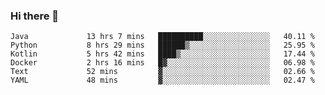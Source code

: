### Hi there 👋

<!--
**AXEwiges/AXEwiges** is a ✨ _special_ ✨ repository because its `README.md` (this file) appears on your GitHub profile.

Here are some ideas to get you started:

- 🔭 I’m currently working on ...
- 🌱 I’m currently learning ...
- 👯 I’m looking to collaborate on ...
- 🤔 I’m looking for help with ...
- 💬 Ask me about ...
- 📫 How to reach me: ...
- 😄 Pronouns: ...
- ⚡ Fun fact: ...
-->
<!--START_SECTION:waka-->

```text
Java             13 hrs 7 mins   ██████████░░░░░░░░░░░░░░░   40.11 %
Python           8 hrs 29 mins   ██████▒░░░░░░░░░░░░░░░░░░   25.95 %
Kotlin           5 hrs 42 mins   ████▒░░░░░░░░░░░░░░░░░░░░   17.44 %
Docker           2 hrs 16 mins   █▓░░░░░░░░░░░░░░░░░░░░░░░   06.98 %
Text             52 mins         ▓░░░░░░░░░░░░░░░░░░░░░░░░   02.66 %
YAML             48 mins         ▓░░░░░░░░░░░░░░░░░░░░░░░░   02.47 %
```

<!--END_SECTION:waka-->
